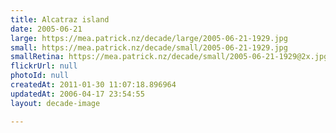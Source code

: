```yaml
---
title: Alcatraz island
date: 2005-06-21
large: https://mea.patrick.nz/decade/large/2005-06-21-1929.jpg
small: https://mea.patrick.nz/decade/small/2005-06-21-1929.jpg
smallRetina: https://mea.patrick.nz/decade/small/2005-06-21-1929@2x.jpg
flickrUrl: null
photoId: null
createdAt: 2011-01-30 11:07:18.896964
updatedAt: 2006-04-17 23:54:55
layout: decade-image

---
```


